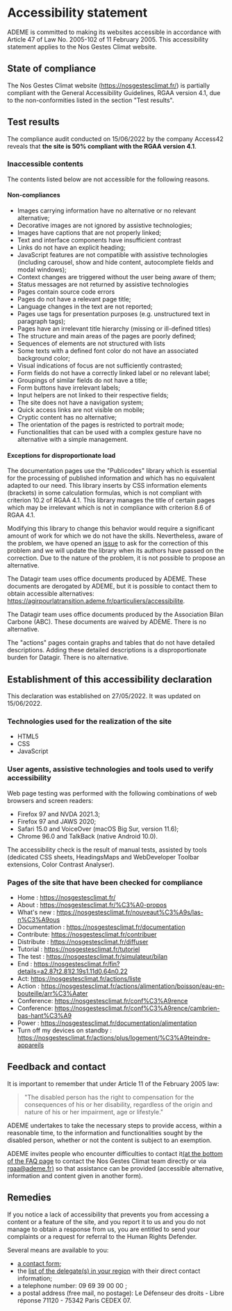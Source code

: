 # Accessibility statement

ADEME is committed to making its websites accessible in accordance with
Article 47 of Law No. 2005-102 of 11 February 2005. This accessibility
statement applies to the Nos Gestes Climat website.

## State of compliance

The Nos Gestes Climat website (https://nosgestesclimat.fr/) is partially
compliant with the General Accessibility Guidelines, RGAA version 4.1,
due to the non-conformities listed in the section "Test results".

## Test results

The compliance audit conducted on 15/06/2022 by the company Access42
reveals that **the site is 50% compliant with the RGAA version 4.1**.

### Inaccessible contents

The contents listed below are not accessible for the following reasons.

#### Non-compliances

-   Images carrying information have no alternative or no relevant
    alternative;
-   Decorative images are not ignored by assistive technologies;
-   Images have captions that are not properly linked;
-   Text and interface components have insufficient contrast
-   Links do not have an explicit heading;
-   JavaScript features are not compatible with assistive technologies
    (including carousel, show and hide content, autocomplete fields and
    modal windows);
-   Context changes are triggered without the user being aware of them;
-   Status messages are not returned by assistive technologies
-   Pages contain source code errors
-   Pages do not have a relevant page title;
-   Language changes in the text are not reported;
-   Pages use tags for presentation purposes (e.g. unstructured text in
    paragraph tags);
-   Pages have an irrelevant title hierarchy (missing or ill-defined
    titles)
-   The structure and main areas of the pages are poorly defined;
-   Sequences of elements are not structured with lists
-   Some texts with a defined font color do not have an associated
    background color;
-   Visual indications of focus are not sufficiently contrasted;
-   Form fields do not have a correctly linked label or no relevant
    label;
-   Groupings of similar fields do not have a title;
-   Form buttons have irrelevant labels;
-   Input helpers are not linked to their respective fields;
-   The site does not have a navigation system;
-   Quick access links are not visible on mobile;
-   Cryptic content has no alternative;
-   The orientation of the pages is restricted to portrait mode;
-   Functionalities that can be used with a complex gesture have no
    alternative with a simple management.

#### Exceptions for disproportionate load

The documentation pages use the "Publicodes" library which is essential
for the processing of published information and which has no equivalent
adapted to our need. This library inserts by CSS information elements
(brackets) in some calculation formulas, which is not compliant with
criterion 10.2 of RGAA 4.1. This library manages the title of certain
pages which may be irrelevant which is not in compliance with criterion
8.6 of RGAA 4.1.

Modifying this library to change this behavior would require a
significant amount of work for which we do not have the skills.
Nevertheless, aware of the problem, we have opened an
[issue](https://github.com/betagouv/publicodes/issues/226) to ask for
the correction of this problem and we will update the library when its
authors have passed on the correction. Due to the nature of the problem,
it is not possible to propose an alternative.

The Datagir team uses office documents produced by ADEME. These
documents are derogated by ADEME, but it is possible to contact them to
obtain accessible alternatives:
https://agirpourlatransition.ademe.fr/particuliers/accessibilite.

The Datagir team uses office documents produced by the Association Bilan
Carbone (ABC). These documents are waived by ADEME. There is no
alternative.

The "actions" pages contain graphs and tables that do not have detailed
descriptions. Adding these detailed descriptions is a disproportionate
burden for Datagir. There is no alternative.

## Establishment of this accessibility declaration

This declaration was established on 27/05/2022. It was updated on
15/06/2022.

### Technologies used for the realization of the site

-   HTML5
-   CSS
-   JavaScript

### User agents, assistive technologies and tools used to verify accessibility

Web page testing was performed with the following combinations of web
browsers and screen readers:

-   Firefox 97 and NVDA 2021.3;
-   Firefox 97 and JAWS 2020;
-   Safari 15.0 and VoiceOver (macOS Big Sur, version 11.6);
-   Chrome 96.0 and TalkBack (native Android 10.0).

The accessibility check is the result of manual tests, assisted by tools
(dedicated CSS sheets, HeadingsMaps and WebDeveloper Toolbar extensions,
Color Contrast Analyser).

### Pages of the site that have been checked for compliance

-   Home : https://nosgestesclimat.fr/
-   About : https://nosgestesclimat.fr/%C3%A0-propos
-   What's new :
    https://nosgestesclimat.fr/nouveaut%C3%A9s/las-n%C3%A9ous
-   Documentation : https://nosgestesclimat.fr/documentation
-   Contribute: https://nosgestesclimat.fr/contribuer
-   Distribute : https://nosgestesclimat.fr/diffuser
-   Tutorial : https://nosgestesclimat.fr/tutoriel
-   The test : https://nosgestesclimat.fr/simulateur/bilan
-   End :
    https://nosgestesclimat.fr/fin?details=a2.87t2.81l2.19s1.11d0.64n0.22
-   Act: https://nosgestesclimat.fr/actions/liste
-   Action :
    https://nosgestesclimat.fr/actions/alimentation/boisson/eau-en-bouteille/arr%C3%Aater
-   Conference: https://nosgestesclimat.fr/conf%C3%A9rence
-   Conference:
    https://nosgestesclimat.fr/conf%C3%A9rence/cambrien-bas-hant%C3%A9
-   Power : https://nosgestesclimat.fr/documentation/alimentation
-   Turn off my devices on standby :
    https://nosgestesclimat.fr/actions/plus/logement/%C3%A9teindre-appareils

## Feedback and contact

It is important to remember that under Article 11 of the February 2005
law:

> "The disabled person has the right to compensation for the
> consequences of his or her disability, regardless of the origin and
> nature of his or her impairment, age or lifestyle."

ADEME undertakes to take the necessary steps to provide access, within a
reasonable time, to the information and functionalities sought by the
disabled person, whether or not the content is subject to an exemption.

ADEME invites people who encounter difficulties to contact it[(at the
bottom of the FAQ page](/contribuer) to contact the Nos Gestes Climat
team directly or via [rgaa@ademe.fr)](mailto:rgaa@ademe.fr) so that
assistance can be provided (accessible alternative, information and
content given in another form).

## Remedies

If you notice a lack of accessibility that prevents you from accessing a
content or a feature of the site, and you report it to us and you do not
manage to obtain a response from us, you are entitled to send your
complaints or a request for referral to the Human Rights Defender.

Several means are available to you:

-   [a contact
    form](https://formulaire.defenseurdesdroits.fr/code/afficher.php?ETAPE=accueil_2016);
-   the [list of the delegate(s) in your
    region](https://www.defenseurdesdroits.fr/office/) with their direct
    contact information;
-   a telephone number: 09 69 39 00 00 ;
-   a postal address (free mail, no postage): Le Défenseur des droits -
    Libre réponse 71120 - 75342 Paris CEDEX 07.
